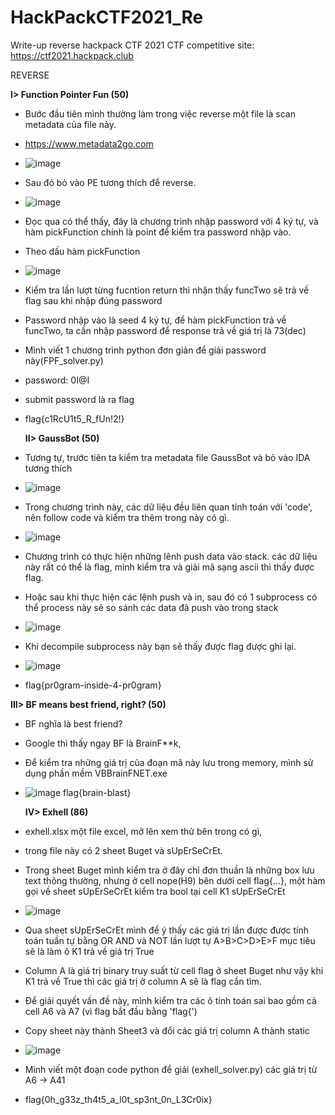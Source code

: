# HackPackCTF2021_Re
Write-up reverse hackpack CTF 2021
CTF competitive site: https://ctf2021.hackpack.club

REVERSE



  **I> Function Pointer Fun (50)**
* Bước đầu tiên mình thường làm trong việc reverse một file là scan metadata của file này.
* https://www.metadata2go.com
* ![image](https://user-images.githubusercontent.com/83124718/115960665-ef84a300-a53c-11eb-9ced-083eb80789e2.png)

* Sau đó bỏ vào PE tương thích để reverse.
* ![image](https://user-images.githubusercontent.com/83124718/115960752-602bbf80-a53d-11eb-9ac0-026d957a3491.png)
* Đọc qua có thể thấy, đây là chương trình nhập password với 4 ký tự, và hàm pickFunction chính là point để kiểm tra password nhập vào.
* Theo dấu hàm pickFunction
* ![image](https://user-images.githubusercontent.com/83124718/115960933-58204f80-a53e-11eb-9883-297cf83d90c8.png)
* Kiểm tra lần lượt từng fucntion return thì nhận thấy funcTwo sẽ trả về flag sau khi nhập đúng password
* Password nhập vào là seed 4 ký tự, để hàm pickFunction trả về funcTwo, ta cần nhập password để response trả về giá trị là 73(dec)
* Mình viết 1 chương trình python đơn giản để giải password này(FPF_solver.py)
* password: 0I@I
* submit password là ra flag
* flag{c1RcU1t5_R_fUn!2!}



  **II> GaussBot (50)**
* Tương tự, trước tiên ta kiểm tra metadata file GaussBot và bỏ vào IDA tương thích
* ![image](https://user-images.githubusercontent.com/83124718/115961780-17c2d080-a542-11eb-99ea-0c444b81494d.png)
* Trong chương trình này, các dữ liệu đều liên quan tính toán với 'code', nên follow code và kiểm tra thêm trong này có gì.
* ![image](https://user-images.githubusercontent.com/83124718/115961845-6d977880-a542-11eb-98d5-6800729dd87d.png)
* Chương trình có thực hiện những lênh push data vào stack. các dữ liệu này rất có thể là flag, mình kiểm tra và giải mã sạng ascii thì thấy được flag.
* Hoặc sau khi thực hiện các lệnh push và in, sau đó có 1 subprocess có thể process này sẽ so sánh các data đã push vào trong stack
* ![image](https://user-images.githubusercontent.com/83124718/115963804-2bbf0000-a54b-11eb-8ebd-e6fdc2994b51.png)
* Khi decompile subprocess này bạn sẽ thấy được flag được ghi lại.
* ![image](https://user-images.githubusercontent.com/83124718/115963841-67f26080-a54b-11eb-963f-4b065640d5f1.png)
* flag{pr0gram-inside-4-pr0gram}



 **III> BF means best friend, right? (50)**
* BF nghĩa là best friend?
* Google thì thấy ngay BF là BrainF**k,
* Để kiểm tra những giá trị của đoạn mã này lưu trong memory, mình sử dụng phần mềm VBBrainFNET.exe
* ![image](https://user-images.githubusercontent.com/83124718/115963956-244c2680-a54c-11eb-879e-73930fce2c66.png)
flag{brain-blast}



  **IV> Exhell (86)**
* exhell.xlsx một file excel, mở lên xem thử bên trong có gì,
* trong file này có 2 sheet Buget và sUpErSeCrEt.
* Trong sheet Buget mình kiểm tra ở đây chỉ đơn thuần là những box lưu text thông thường, nhưng ở cell nope(H9) bên dưới cell flag{...}, một hàm gọi về sheet sUpErSeCrEt kiểm tra bool tại cell K1 sUpErSeCrEt
* ![image](https://user-images.githubusercontent.com/83124718/115964428-b0f7e400-a54e-11eb-9bde-7a7ddcd6dad9.png)
* Qua sheet sUpErSeCrEt mình để ý thấy các giá trị lần được được tính toán tuần tự bằng OR AND và NOT lần lượt tự A>B>C>D>E>F mục tiêu sẽ là làm ô K1 trả về giá trị True
* Column A là giá trị binary truy suất từ cell flag ở sheet Buget như vậy khi K1 trả về True thì các giá trị ở column A sẽ là flag cần tìm.
* Để giải quyết vấn đề này, mình kiểm tra các ô tính toán sai bao gồm cả cell A6 và A7 (vì flag bắt đầu bằng 'flag{')
* Copy sheet này thành Sheet3 và đổi các giá trị column A thành static
* ![image](https://user-images.githubusercontent.com/83124718/115964393-89088080-a54e-11eb-9096-a9d0e63c9bb0.png)
* Mình viết một đoạn code python để giải (exhell_solver.py) các giá trị từ A6 -> A41
* flag{0h_g33z_th4t5_a_l0t_sp3nt_0n_L3Cr0ix}
